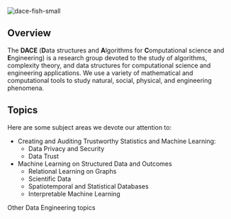 ![dace-fish-small](https://github.com/dace-group/dace-group.github.io/assets/928460/362ced39-dc59-42d1-93e9-2d4ee8daf6f1)

## Overview

The **DACE** (**D**ata structures and **A**lgorithms for **C**omputational science and **E**ngineering) is a research group devoted to the study of algorithms, complexity theory, and data structures for computational science and engineering applications. We use a variety of mathematical and computational tools to study natural, social, physical, and engineering phenomena.

## Topics

Here are some subject areas we devote our attention to:
* Creating and Auditing Trustworthy Statistics and Machine Learning:
    * Data Privacy and Security
    * Data Trust
* Machine Learning on Structured Data and Outcomes
    * Relational Learning on Graphs
    * Scientific Data
    * Spatiotemporal and Statistical Databases
    * Interpretable Machine Learning

Other Data Engineering topics


